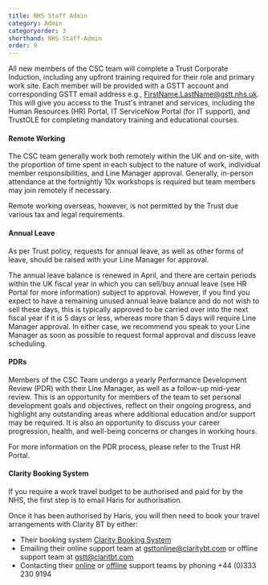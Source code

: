 ```yaml
---
title: NHS Staff Admin 
category: Admin 
categoryorder: 3 
shorthand: NHS-Staff-Admin 
order: 9
---
```


All new members of the CSC team will complete a Trust Corporate Induction, including any upfront training required for their role and primary work site. Each member will be provided with a GSTT account and corresponding GSTT email address e.g., FirstName.LastName@gstt.nhs.uk. This will give you access to the Trust's intranet and services, including the Human Resources (HR) Portal, IT ServiceNow Portal (for IT support), and TrustOLE for completing mandatory training and educational courses.

#### Remote Working

The CSC team generally work both remotely within the UK and on-site, with the proportion of time spent in each subject to the nature of work, individual member responsibilities, and Line Manager approval. Generally, in-person attendance at the fortnightly 10x workshops is required but team members may join remotely if necessary.

Remote working overseas, however, is not permitted by the Trust due various tax and legal requirements. 

#### Annual Leave

As per Trust policy, requests for annual leave, as well as other forms of leave, should be raised with your Line Manager for approval.

The annual leave balance is renewed in April, and there are certain periods within the UK fiscal year in which you can sell/buy annual leave (see HR Portal for more information) subject to approval. However, if you find you expect to have a remaining unused annual leave balance and do not wish to sell these days, this is typically approved to be carried over into the next fiscal year if it is 5 days or less, whereas more than 5 days will require Line Manager approval. In either case, we recommend you speak to your Line Manager as soon as possible to request formal approval and discuss leave scheduling.

#### PDRs

Members of the CSC Team undergo a yearly Performance Development Review (PDR) with their Line Manager, as well as a follow-up mid-year review. This is an opportunity for members of the team to set personal development goals and objectives, reflect on their ongoing progress, and highlight any outstanding areas where additional education and/or support may be required. It is also an opportunity to discuss your career progression, health, and well-being concerns or changes in working hours.

For more information on the PDR process, please refer to the Trust HR Portal.

#### Clarity Booking System

If you require a work travel budget to be authorised and paid for by the NHS, the first step is to email Haris for authorisation. 

Once it has been authorised by Haris, you will then need to book your travel arrangements with Clarity BT by either:

* Their booking system [Clarity Booking System](https://ctmcrown.sabscorp.com/js/clarity/current/#/logonl)
* Emailing their online support team at [gsttonline@claritybt.com](mailto:gsttonline@claritybt.com) or offline support team at [gstt@claritbt.com](mailto:gstt@claritbt.com) 
* Contacting their [online](mailto:gsttonline@claritybt.com) or [offline](mailto:gstt@claritbt.com) support teams by phoning +44 (0)333 230 9194
